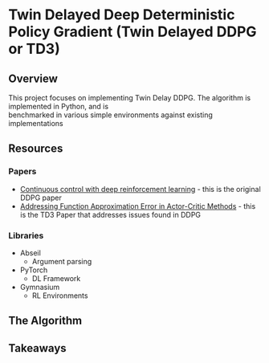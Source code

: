# Twin Delayed Deep Deterministic Policy Gradient (Twin Delayed DDPG or TD3)

## Overview
This project focuses on implementing Twin Delay DDPG. The algorithm is implemented in Python, and is  
benchmarked in various simple environments against existing implementations

## Resources
### Papers
* [Continuous control with deep reinforcement learning](https://arxiv.org/abs/1509.02971) - this is the original DDPG paper
* [Addressing Function Approximation Error in Actor-Critic Methods](https://arxiv.org/abs/1802.09477) - this is the TD3 Paper that addresses issues found in DDPG

### Libraries
* Abseil 
  * Argument parsing
* PyTorch
  * DL Framework
* Gymnasium
  * RL Environments

## The Algorithm


## Takeaways
